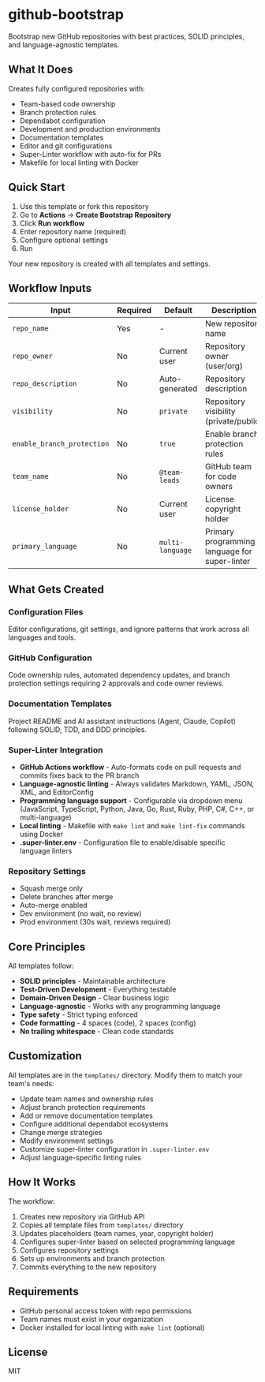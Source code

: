 # github-bootstrap

Bootstrap new GitHub repositories with best practices, SOLID principles, and language-agnostic templates.

## What It Does

Creates fully configured repositories with:
- Team-based code ownership
- Branch protection rules
- Dependabot configuration
- Development and production environments
- Documentation templates
- Editor and git configurations
- Super-Linter workflow with auto-fix for PRs
- Makefile for local linting with Docker

## Quick Start

1. Use this template or fork this repository
2. Go to **Actions** → **Create Bootstrap Repository**
3. Click **Run workflow**
4. Enter repository name (required)
5. Configure optional settings
6. Run

Your new repository is created with all templates and settings.

## Workflow Inputs

| Input | Required | Default | Description |
|-------|----------|---------|-------------|
| `repo_name` | Yes | - | New repository name |
| `repo_owner` | No | Current user | Repository owner (user/org) |
| `repo_description` | No | Auto-generated | Repository description |
| `visibility` | No | `private` | Repository visibility (private/public) |
| `enable_branch_protection` | No | `true` | Enable branch protection rules |
| `team_name` | No | `@team-leads` | GitHub team for code owners |
| `license_holder` | No | Current user | License copyright holder |
| `primary_language` | No | `multi-language` | Primary programming language for super-linter |

## What Gets Created

### Configuration Files
Editor configurations, git settings, and ignore patterns that work across all languages and tools.

### GitHub Configuration
Code ownership rules, automated dependency updates, and branch protection settings requiring 2 approvals and code owner reviews.

### Documentation Templates
Project README and AI assistant instructions (Agent, Claude, Copilot) following SOLID, TDD, and DDD principles.

### Super-Linter Integration
- **GitHub Actions workflow** - Auto-formats code on pull requests and commits fixes back to the PR branch
- **Language-agnostic linting** - Always validates Markdown, YAML, JSON, XML, and EditorConfig
- **Programming language support** - Configurable via dropdown menu (JavaScript, TypeScript, Python, Java, Go, Rust, Ruby, PHP, C#, C++, or multi-language)
- **Local linting** - Makefile with `make lint` and `make lint-fix` commands using Docker
- **.super-linter.env** - Configuration file to enable/disable specific language linters

### Repository Settings
- Squash merge only
- Delete branches after merge
- Auto-merge enabled
- Dev environment (no wait, no review)
- Prod environment (30s wait, reviews required)

## Core Principles

All templates follow:
- **SOLID principles** - Maintainable architecture
- **Test-Driven Development** - Everything testable
- **Domain-Driven Design** - Clear business logic
- **Language-agnostic** - Works with any programming language
- **Type safety** - Strict typing enforced
- **Code formatting** - 4 spaces (code), 2 spaces (config)
- **No trailing whitespace** - Clean code standards

## Customization

All templates are in the `templates/` directory. Modify them to match your team's needs:
- Update team names and ownership rules
- Adjust branch protection requirements
- Add or remove documentation templates
- Configure additional dependabot ecosystems
- Change merge strategies
- Modify environment settings
- Customize super-linter configuration in `.super-linter.env`
- Adjust language-specific linting rules

## How It Works

The workflow:
1. Creates new repository via GitHub API
2. Copies all template files from `templates/` directory
3. Updates placeholders (team names, year, copyright holder)
4. Configures super-linter based on selected programming language
5. Configures repository settings
6. Sets up environments and branch protection
7. Commits everything to the new repository

## Requirements

- GitHub personal access token with repo permissions
- Team names must exist in your organization
- Docker installed for local linting with `make lint` (optional)

## License

MIT
